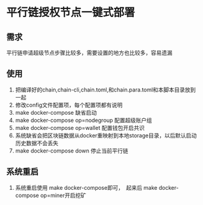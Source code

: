 # 平行链授权节点一键式部署

## 需求
 平行链申请超级节点步骤比较多，需要设置的地方也比较多，容易遗漏
 
## 使用
1. 把编译好的chain,chain-cli,chain.toml,和chain.para.toml和本脚本目录放到一起
1. 修改config文件配置项，每个配置项都有说明
1. make docker-compose 缺省启动
1. make docker-compose op=nodegroup 配置超级账户组
1. make docker-compose op=wallet 配置钱包开启共识
1. 系统缺省会把区块链数据从docker重映射到本地storage目录，以后默认启动历史数据不会丢失
1. make docker-compose down 停止当前平行链

## 系统重启
1. 系统重启使用 make docker-compose即可，　起来后  make docker-compose op=miner开启挖矿 
 
              